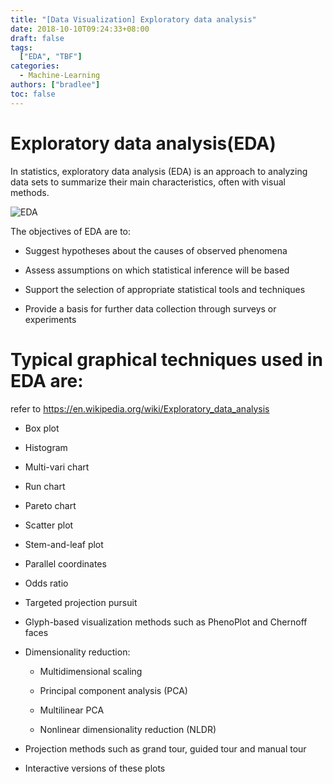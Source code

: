 ```yaml
---
title: "[Data Visualization] Exploratory data analysis"
date: 2018-10-10T09:24:33+08:00
draft: false
tags:
  ["EDA", "TBF"]
categories:
  - Machine-Learning
authors: ["bradlee"]
toc: false
---
```

# Exploratory data analysis(EDA)
In statistics, exploratory data analysis (EDA) is an approach to analyzing data sets to summarize their main characteristics, often with visual methods.

![EDA](https://upload.wikimedia.org/wikipedia/commons/b/ba/Data_visualization_process_v1.png)

The objectives of EDA are to:

- Suggest hypotheses about the causes of observed phenomena

- Assess assumptions on which statistical inference will be based

- Support the selection of appropriate statistical tools and techniques

- Provide a basis for further data collection through surveys or experiments

# Typical graphical techniques used in EDA are:
refer to https://en.wikipedia.org/wiki/Exploratory_data_analysis

- Box plot

- Histogram

- Multi-vari chart

- Run chart

- Pareto chart

- Scatter plot

- Stem-and-leaf plot

- Parallel coordinates

- Odds ratio

- Targeted projection pursuit

- Glyph-based visualization methods such as PhenoPlot and Chernoff faces

- Dimensionality reduction:

  - Multidimensional scaling

  - Principal component analysis (PCA)

  - Multilinear PCA

  - Nonlinear dimensionality reduction (NLDR)

- Projection methods such as grand tour, guided tour and manual tour

- Interactive versions of these plots
